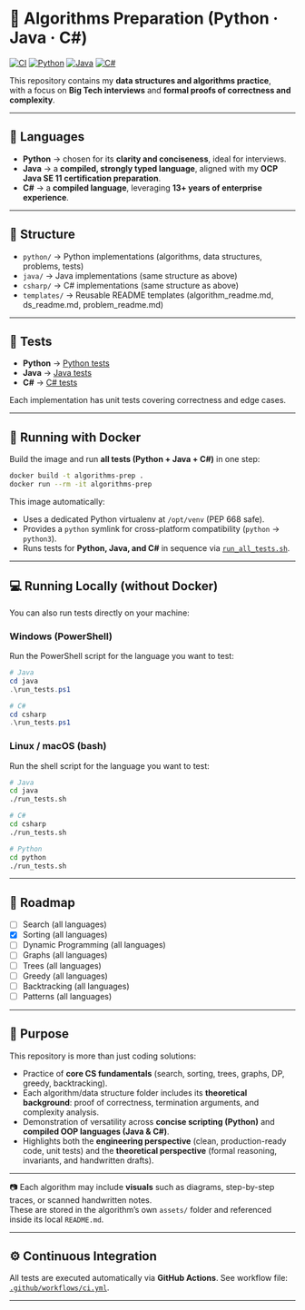 # 🧮 Algorithms Preparation (Python · Java · C#)

[![CI](https://github.com/OLeandroRodrigues/algorithms-preparation/actions/workflows/ci.yml/badge.svg)](https://github.com/OLeandroRodrigues/algorithms-preparation/actions/workflows/ci.yml)
[![Python](https://img.shields.io/badge/Python-3.10%2B-blue.svg)](https://www.python.org/)
[![Java](https://img.shields.io/badge/Java-11-orange.svg)](https://www.oracle.com/java/)
[![C#](https://img.shields.io/badge/C%23-.NET%207-blueviolet.svg)](https://dotnet.microsoft.com/)

This repository contains my **data structures and algorithms practice**,  
with a focus on **Big Tech interviews** and **formal proofs of correctness and complexity**.

---

## 📌 Languages

- **Python** → chosen for its **clarity and conciseness**, ideal for interviews.  
- **Java**   → a **compiled, strongly typed language**, aligned with my **OCP Java SE 11 certification preparation**.  
- **C#**     → a **compiled language**, leveraging **13+ years of enterprise experience**.  

---

## 📂 Structure

- `python/`    → Python implementations (algorithms, data structures, problems, tests)
- `java/`      → Java implementations (same structure as above)
- `csharp/`    → C# implementations (same structure as above)
- `templates/` → Reusable README templates (algorithm_readme.md, ds_readme.md, problem_readme.md)

---

## 🧪 Tests

- **Python**  → [Python tests](./python/tests/)  
- **Java**    → [Java tests](./java/tests/)  
- **C#**      → [C# tests](./csharp/tests/)  

Each implementation has unit tests covering correctness and edge cases.  

---

## 🐳 Running with Docker

Build the image and run **all tests (Python + Java + C#)** in one step:

```bash
docker build -t algorithms-prep .
docker run --rm -it algorithms-prep
```

This image automatically:
- Uses a dedicated Python virtualenv at `/opt/venv` (PEP 668 safe).  
- Provides a `python` symlink for cross-platform compatibility (`python` → `python3`).  
- Runs tests for **Python, Java, and C#** in sequence via [`run_all_tests.sh`](./run_all_tests.sh).

---

## 💻 Running Locally (without Docker)

You can also run tests directly on your machine:

### Windows (PowerShell)

Run the PowerShell script for the language you want to test:

```powershell
# Java
cd java
.\run_tests.ps1

# C#
cd csharp
.\run_tests.ps1

```

### Linux / macOS (bash)

Run the shell script for the language you want to test:

```bash
# Java
cd java
./run_tests.sh

# C#
cd csharp
./run_tests.sh

# Python
cd python
./run_tests.sh
```

---

## 🚀 Roadmap

- [ ] Search (all languages)  
- [x] Sorting (all languages)  
- [ ] Dynamic Programming (all languages)
- [ ] Graphs (all languages)
- [ ] Trees (all languages)
- [ ] Greedy (all languages)
- [ ] Backtracking (all languages)
- [ ] Patterns (all languages)

---

## 🎯 Purpose

This repository is more than just coding solutions:  

- Practice of **core CS fundamentals** (search, sorting, trees, graphs, DP, greedy, backtracking).  
- Each algorithm/data structure folder includes its **theoretical background**: proof of correctness, termination arguments, and complexity analysis.  
- Demonstration of versatility across **concise scripting (Python)** and **compiled OOP languages (Java & C#)**.  
- Highlights both the **engineering perspective** (clean, production-ready code, unit tests) and the **theoretical perspective** (formal reasoning, invariants, and handwritten drafts).  

---

📷 Each algorithm may include **visuals** such as diagrams, step-by-step traces, or scanned handwritten notes.  
These are stored in the algorithm’s own `assets/` folder and referenced inside its local `README.md`.

--- 

## ⚙️ Continuous Integration

All tests are executed automatically via **GitHub Actions**.
See workflow file: [`.github/workflows/ci.yml`](.github/workflows/ci.yml).

---